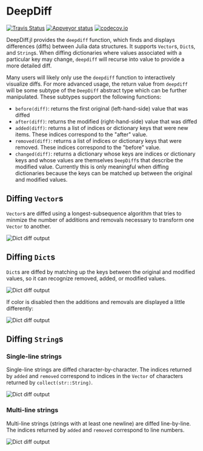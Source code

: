 # DeepDiff

[![Travis Status](https://travis-ci.org/ssfrr/DeepDiffs.jl.svg?branch=master)](https://travis-ci.org/ssfrr/DeepDiffs.jl)
[![Appveyor status](https://ci.appveyor.com/api/projects/status/jim9hndbolm8p9p4/branch/master?svg=true)](https://ci.appveyor.com/project/ssfrr/deepdiffs-jl/branch/master)
[![codecov.io](http://codecov.io/github/ssfrr/DeepDiffs.jl/coverage.svg?branch=master)](http://codecov.io/github/ssfrr/DeepDiffs.jl?branch=master)

DeepDiff.jl provides the `deepdiff` function, which finds and displays differences (diffs) between Julia data structures. It supports `Vector`s, `Dict`s, and `String`s. When diffing dictionaries where values associated with a particular key may change, `deepdiff` will recurse into value to provide a more detailed diff.

Many users will likely only use the `deepdiff` function to interactively visualize diffs. For more advanced usage, the return value from `deepdiff` will be some subtype of the `DeepDiff` abstract type which can be further manipulated. These subtypes support the following functions:

* `before(diff)`: returns the first original (left-hand-side) value that was diffed
* `after(diff)`: returns the modified (right-hand-side) value that was diffed
* `added(diff)`: returns a list of indices or dictionary keys that were new items. These indices correspond to the "after" value.
* `removed(diff)`: returns a list of indices or dictionary keys that were removed. These indices correspond to the "before" value.
* `changed(diff)`: returns a dictionary whose keys are indices or dictionary keys and whose values are themselves `DeepDiff`s that describe the modified value. Currently this is only meaningful when diffing dictionaries because the keys can be matched up between the original and modified values.

## Diffing `Vector`s

`Vector`s are diffed using a longest-subsequence algorithm that tries to minmize the number of additions and removals necessary to transform one `Vector` to another.

![Dict diff output](http://ssfrr.github.io/DeepDiffs.jl/images/vectordiff.png)

## Diffing `Dict`s

`Dict`s are diffed by matching up the keys between the original and modified values, so it can recognize removed, added, or modified values.

![Dict diff output](http://ssfrr.github.io/DeepDiffs.jl/images/dictdiff.png)

If color is disabled then the additions and removals are displayed a little differently:

![Dict diff output](http://ssfrr.github.io/DeepDiffs.jl/images/dictdiff_nocolor.png)

## Diffing `String`s

### Single-line strings

Single-line strings are diffed character-by-character. The indices returned by `added` and `removed` correspond to indices in the `Vector` of characters returned by `collect(str::String)`.

![Dict diff output](http://ssfrr.github.io/DeepDiffs.jl/images/singlestringdiff.png)

### Multi-line strings

Multi-line strings (strings with at least one newline) are diffed line-by-line. The indices returned by `added` and `removed` correspond to line numbers.

![Dict diff output](http://ssfrr.github.io/DeepDiffs.jl/images/multistringdiff.png)
